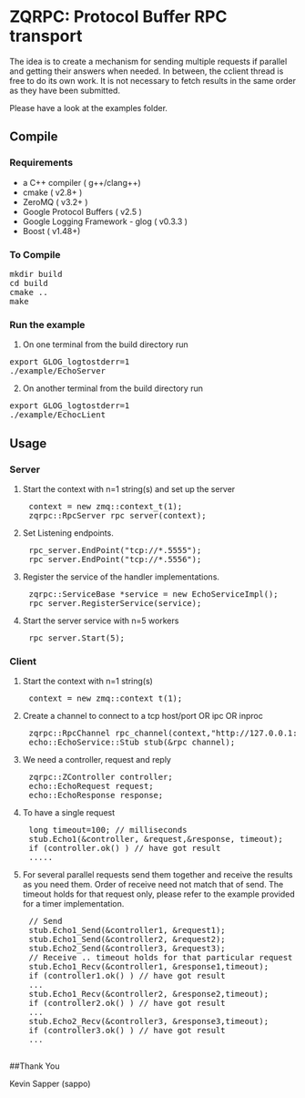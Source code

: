 # ZQRPC: Protocol Buffer RPC transport

The idea is to create a mechanism for sending multiple requests if parallel and getting their answers
when needed. In between, the cclient thread is free to do its own work.
It is not necessary to fetch results in the same order as they have been submitted.

Please have a look at the examples folder.

## Compile

### Requirements

- a C++ compiler ( g++/clang++)
- cmake ( v2.8+ )
- ZeroMQ ( v3.2+ )
- Google Protocol Buffers ( v2.5 )
- Google Logging Framework - glog ( v0.3.3 )
- Boost ( v1.48+)

### To Compile

<pre>
mkdir build
cd build
cmake .. 
make
</pre>

### Run the example

1. On one terminal from the build directory run
<pre>
export GLOG_logtostderr=1
./example/EchoServer
</pre>

2. On another terminal from the build directory run
<pre>
export GLOG_logtostderr=1 
./example/EchocLient
</pre>

## Usage

### Server
1. Start the context with n=1 string(s) and set up the server
<pre>
	context = new zmq::context_t(1);
	zqrpc::RpcServer rpc_server(context);
</pre>

2. Set Listening endpoints.
<pre>
	rpc_server.EndPoint("tcp://*.5555");
	rpc_server.EndPoint("tcp://*.5556");
</pre>

3. Register the service of the handler implementations.
<pre>
	zqrpc::ServiceBase *service = new EchoServiceImpl();
	rpc_server.RegisterService(service);
</pre>

4. Start the server service with n=5 workers
<pre>
	rpc_server.Start(5);
</pre>

### Client

1. Start the context with n=1 string(s)
<pre>
	context = new zmq::context_t(1);
</pre>

2. Create a channel to connect to a tcp host/port OR ipc OR inproc
<pre>
	zqrpc::RpcChannel rpc_channel(context,"http://127.0.0.1:9038");
	echo::EchoService::Stub stub(&rpc_channel);
</pre>

3. We need a controller, request and reply
<pre>
	zqrpc::ZController controller;
	echo::EchoRequest request;
	echo::EchoResponse response;
</pre>

4. To have a single request
<pre>
	long timeout=100; // milliseconds
	stub.Echo1(&controller, &request,&response, timeout);
	if (controller.ok() ) // have got result 
	.....
</pre>

5. For several parallel requests send them together and receive the results as you need them.
Order of receive need not match that of send. The timeout holds for that request only, please
refer to the example provided for a timer implementation.

<pre>
	// Send
	stub.Echo1_Send(&controller1, &request1);
	stub.Echo1_Send(&controller2, &request2);
	stub.Echo2_Send(&controller3, &request3);
	// Receive .. timeout holds for that particular request
	stub.Echo1_Recv(&controller1, &response1,timeout);
	if (controller1.ok() ) // have got result 
	...
	stub.Echo1_Recv(&controller2, &response2,timeout);
	if (controller2.ok() ) // have got result 
	...
	stub.Echo2_Recv(&controller3, &response3,timeout);
	if (controller3.ok() ) // have got result 
	...
	
</pre>




##Thank You

Kevin Sapper (sappo)
